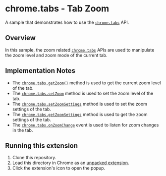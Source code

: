 # chrome.tabs - Tab Zoom

A sample that demonstrates how to use the [`chrome.tabs`](https://developer.chrome.com/docs/extensions/reference/tabs/) API.

## Overview

In this sample, the zoom related [`chrome.tabs`](https://developer.chrome.com/docs/extensions/reference/tabs/) APIs are used to manipulate the zoom level and zoom mode of the current tab.

## Implementation Notes

- The [`chrome.tabs.getZoom()`](https://developer.chrome.com/docs/extensions/reference/tabs/#method-getZoom) method is used to get the current zoom level of the tab.
- The [`chrome.tabs.setZoom`](https://developer.chrome.com/docs/extensions/reference/tabs/#method-setZoom) method is used to set the zoom level of the tab.
- The [`chrome.tabs.setZoomSettings`](https://developer.chrome.com/docs/extensions/reference/tabs/#method-setZoomSettings) method is used to set the zoom settings of the tab.
- The [`chrome.tabs.getZoomSettings`](https://developer.chrome.com/docs/extensions/reference/tabs/#method-getZoomSettings) method is used to get the zoom settings of the tab.
- The [`chrome.tabs.onZoomChange`](https://developer.chrome.com/docs/extensions/reference/tabs/#event-onZoomChange) event is used to listen for zoom changes in the tab.

## Running this extension

1. Clone this repository.
2. Load this directory in Chrome as an [unpacked extension](https://developer.chrome.com/docs/extensions/mv3/getstarted/development-basics/#load-unpacked).
3. Click the extension's icon to open the popup.
